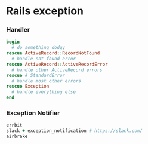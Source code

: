 # Rails exception

### Handler

```ruby
begin
  # do something dodgy
rescue ActiveRecord::RecordNotFound
  # handle not found error
rescue ActiveRecord::ActiveRecordError
  # handle other ActiveRecord errors
rescue # StandardError
  # handle most other errors
rescue Exception
  # handle everything else
end
```

### Exception Notifier

```ruby
errbit
slack + exception_notification # https://slack.com/
airbrake
```

